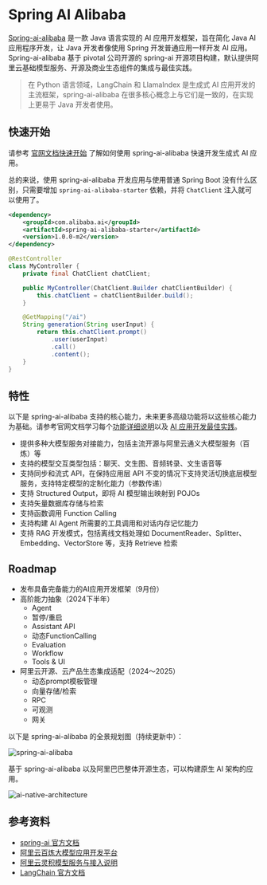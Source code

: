 # Spring AI Alibaba

[Spring-ai-alibaba](https://sca.aliyun.com/docs/2023/user-guide/ai/overview/) 是一款 Java 语言实现的 AI 应用开发框架，旨在简化 Java AI 应用程序开发，让 Java 开发者像使用 Spring 开发普通应用一样开发 AI 应用。Spring-ai-alibaba 基于 pivotal 公司开源的 spring-ai 开源项目构建，默认提供阿里云基础模型服务、开源及商业生态组件的集成与最佳实践。

> 在 Python 语言领域，LangChain 和 LlamaIndex 是生成式 AI 应用开发的主流框架，spring-ai-alibaba 在很多核心概念上与它们是一致的，在实现上更易于 Java 开发者使用。

## 快速开始
请参考 [官网文档快速开始](https://sca.aliyun.com/docs/2023/user-guide/ai/quick-start/) 了解如何使用 spring-ai-alibaba 快速开发生成式 AI 应用。

总的来说，使用 spring-ai-alibaba 开发应用与使用普通 Spring Boot 没有什么区别，只需要增加 `spring-ai-alibaba-starter` 依赖，并将 `ChatClient` 注入就可以使用了。

```xml
<dependency>
	<groupId>com.alibaba.ai</groupId>
	<artifactId>spring-ai-alibaba-starter</artifactId>
	<version>1.0.0-m2</version>
</dependency>
```

```java
@RestController
class MyController {
    private final ChatClient chatClient;

    public MyController(ChatClient.Builder chatClientBuilder) {
        this.chatClient = chatClientBuilder.build();
    }

    @GetMapping("/ai")
    String generation(String userInput) {
        return this.chatClient.prompt()
            .user(userInput)
            .call()
            .content();
    }
}
```

## 特性
以下是 spring-ai-alibaba 支持的核心能力，未来更多高级功能将以这些核心能力为基础。请参考官网文档学习每个[功能详细说明](https://sca.aliyun.com/docs/2023/user-guide/ai/quick-start/)以及 [AI 应用开发最佳实践](https://sca.aliyun.com/docs/2023/user-guide/ai/quick-start/)。

* 提供多种大模型服务对接能力，包括主流开源与阿里云通义大模型服务（百炼）等
* 支持的模型交互类型包括：聊天、文生图、音频转录、文生语音等
* 支持同步和流式 API，在保持应用层 API 不变的情况下支持灵活切换底层模型服务，支持特定模型的定制化能力（参数传递）
* 支持 Structured Output，即将 AI 模型输出映射到 POJOs
* 支持矢量数据库存储与检索
* 支持函数调用 Function Calling
* 支持构建 AI Agent 所需要的工具调用和对话内存记忆能力
* 支持 RAG 开发模式，包括离线文档处理如 DocumentReader、Splitter、Embedding、VectorStore 等，支持 Retrieve 检索

## Roadmap
* 发布具备完备能力的AI应用开发框架（9月份）
* 高阶能力抽象（2024下半年）
	* Agent
	* 暂停/重启
	* Assistant API
	* 动态FunctionCalling
	* Evaluation
	* Workflow
	* Tools & UI
* 阿里云开源、云产品生态集成适配（2024～2025）
	* 动态prompt模板管理
	* 向量存储/检索
	* RPC
	* 可观测
	* 网关

以下是 spring-ai-alibaba 的全景规划图（持续更新中）：

![spring-ai-alibaba](./imgs/spring-ai-alibaba.png)

基于 spring-ai-alibaba 以及阿里巴巴整体开源生态，可以构建原生 AI 架构的应用。

![ai-native-architecture](./imgs/ai-native-architecture.png)

## 参考资料
* [spring-ai 官方文档](https://docs.spring.io/spring-ai/reference/index.html)
* [阿里云百炼大模型应用开发平台](https://help.aliyun.com/zh/model-studio/getting-started/what-is-model-studio/)
* [阿里云灵积模型服务与接入说明](https://help.aliyun.com/zh/dashscope/)
* [LangChain 官方文档](https://langchain.com)


